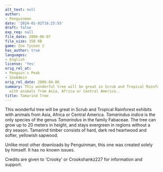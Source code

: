 ```yaml
---
alt_text: null
author:
- Penguinman
date: '2024-01-02T16:25:55'
draft: false
exp_req: null
file_date: 2006-06-07
file_size: 350 KB
game: Zoo Tycoon 2
has_author: true
languages:
- English
license: 'Yes'
orig_rel_at:
- Penguin's Peak
- ZooAdmin
orig_rel_date: 2006-04-06
summary: This wonderful tree will be great in Scrub and Tropical Rainforest exhibits
  with animals from Asia, Africa or Central America..
title: Tamarind Tree
---
```

This wonderful tree will be great in Scrub and Tropical Rainforest exhibits with animals from Asia, Africa or Central America. *Tamarindus indica* is the only species of the genus *Tamarindus* in the family Fabaceae. The tree can grow up to 20 meters in height, and stays evergreen in regions without a dry season. Tamarind timber consists of hard, dark red heartwood and softer, yellowish sapwood.

Unlike most other downloads by Penguinman, this one was created solely by himself. It has no known issues.

Credits are given to 'Crooky' or Crookshankz227 for information and support.